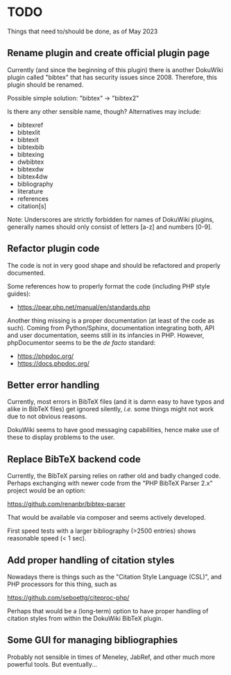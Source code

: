 # TODO

Things that need to/should be done, as of May 2023


## Rename plugin and create official plugin page

Currently (and since the beginning of this plugin) there is another DokuWiki plugin called "bibtex" that has security issues since 2008. Therefore, this plugin should be renamed.

Possible simple solution: "bibtex" -> "bibtex2"

Is there any other sensible name, though? Alternatives may include:

* bibtexref
* bibtexlit
* bibtexit
* bibtexbib
* bibtexing
* dwbibtex
* bibtexdw
* bibtex4dw
* bibliography
* literature
* references
* citation[s]

Note: Underscores are strictly forbidden for names of DokuWiki plugins, generally names should only consist of letters [a-z] and numbers [0-9].


## Refactor plugin code

The code is not in very good shape and should be refactored and properly documented.

Some references how to properly format the code (including PHP style guides):

* https://pear.php.net/manual/en/standards.php

Another thing missing is a proper documentation (at least of the code as such). Coming from Python/Sphinx, documentation integrating both, API and user documentation, seems still in its infancies in PHP. However, phpDocumentor seems to be the *de facto* standard:

* https://phpdoc.org/
* https://docs.phpdoc.org/


## Better error handling

Currently, most errors in BibTeX files (and it is damn easy to have typos and alike in BibTeX files) get ignored silently, *i.e.* some things might not work due to not obvious reasons.

DokuWiki seems to have good messaging capabilities, hence make use of these to display problems to the user.


## Replace BibTeX backend code

Currently, the BibTeX parsing relies on rather old and badly changed code. Perhaps exchanging with newer code from the "PHP BibTeX Parser 2.x" project would be an option:

  https://github.com/renanbr/bibtex-parser

That would be available via composer and seems actively developed.

First speed tests with a larger bibliography (>2500 entries) shows reasonable speed (< 1 sec).


## Add proper handling of citation styles

Nowadays there is things such as the "Citation Style Language (CSL)", and PHP processors for this thing, such as

  https://github.com/seboettg/citeproc-php/
  
Perhaps that would be a (long-term) option to have proper handling of citation styles from within the DokuWiki BibTeX plugin.


## Some GUI for managing bibliographies

Probably not sensible in times of Meneley, JabRef, and other much more powerful tools. But eventually...
